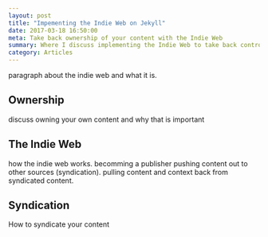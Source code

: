 ```yaml
---
layout: post
title: "Impementing the Indie Web on Jekyll"
date: 2017-03-18 16:50:00
meta: Take back ownership of your content with the Indie Web
summary: Where I discuss implementing the Indie Web to take back control of your content
category: Articles
---
```


paragraph about the indie web and what it is.

## Ownership

discuss owning your own content and why that is important

## The Indie Web

how the indie web works.
becomming a publisher
pushing content out to other sources (syndication).
pulling content and context back from syndicated content.

## Syndication

How to syndicate your content
